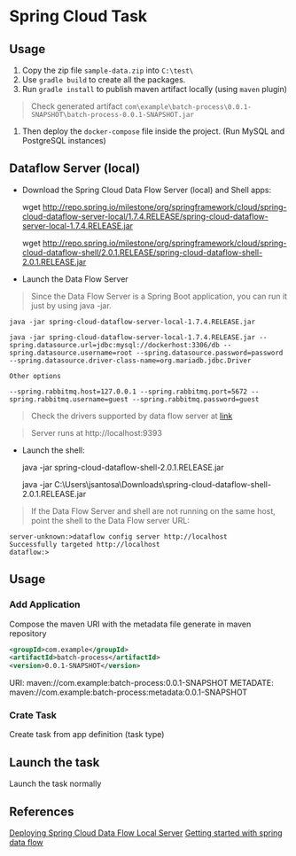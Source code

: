 # Spring Cloud Task

## Usage

1. Copy the zip file `sample-data.zip` into `C:\test\`
1. Use `gradle build` to create all the packages.
1. Run `gradle install` to publish maven artifact locally (using `maven` plugin)
  > Check generated artifact `com\example\batch-process\0.0.1-SNAPSHOT\batch-process-0.0.1-SNAPSHOT.jar`
1. Then deploy the `docker-compose` file inside the project. (Run MySQL and PostgreSQL instances)

## Dataflow Server (local)

- Download the Spring Cloud Data Flow Server (local) and Shell apps:

    wget http://repo.spring.io/milestone/org/springframework/cloud/spring-cloud-dataflow-server-local/1.7.4.RELEASE/spring-cloud-dataflow-server-local-1.7.4.RELEASE.jar

    wget http://repo.spring.io/milestone/org/springframework/cloud/spring-cloud-dataflow-shell/2.0.1.RELEASE/spring-cloud-dataflow-shell-2.0.1.RELEASE.jar

- Launch the Data Flow Server

> Since the Data Flow Server is a Spring Boot application, you can run it just by using java -jar.

    java -jar spring-cloud-dataflow-server-local-1.7.4.RELEASE.jar

    java -jar spring-cloud-dataflow-server-local-1.7.4.RELEASE.jar --spring.datasource.url=jdbc:mysql://dockerhost:3306/db --spring.datasource.username=root --spring.datasource.password=password --spring.datasource.driver-class-name=org.mariadb.jdbc.Driver

    Other options

    --spring.rabbitmq.host=127.0.0.1 --spring.rabbitmq.port=5672 --spring.rabbitmq.username=guest --spring.rabbitmq.password=guest

> Check the drivers supported by data flow server at [link](https://docs.spring.io/spring-cloud-dataflow/docs/1.2.4.BUILD-SNAPSHOT/reference/html/configuration-rdbms.html)

> Server runs at http://localhost:9393

- Launch the shell:

    java -jar spring-cloud-dataflow-shell-2.0.1.RELEASE.jar

    java -jar C:\Users\jsantosa\Downloads\spring-cloud-dataflow-shell-2.0.1.RELEASE.jar

> If the Data Flow Server and shell are not running on the same host, point the shell to the Data Flow server URL:

    server-unknown:>dataflow config server http://localhost
    Successfully targeted http://localhost
    dataflow:>

## Usage

### Add Application

Compose the maven URI with the metadata file generate in maven repository

```xml
<groupId>com.example</groupId>
<artifactId>batch-process</artifactId>
<version>0.0.1-SNAPSHOT</version>
```

URI: maven://com.example:batch-process:0.0.1-SNAPSHOT
METADATE: maven://com.example:batch-process:metadata:0.0.1-SNAPSHOT

### Crate Task

Create task from app definition (task type)

## Launch the task

Launch the task normally

## References

[Deploying Spring Cloud Data Flow Local Server](https://docs.spring.io/spring-cloud-dataflow/docs/1.2.0.M1/reference/html/getting-started-deploying-spring-cloud-dataflow.html)
[Getting started with spring data flow](https://www.e4developer.com/2018/02/18/getting-started-with-spring-cloud-data-flow/)